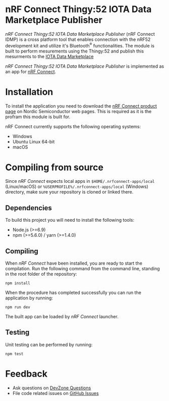 # nRF Connect Thingy:52 IOTA Data Marketplace Publisher


*nRF Connect Thingy:52 IOTA Data Marketplace Publisher* (nRF Connect IDMP) is a cross platform tool that enables connection with the nRF52 development kit and utilize it's Bluetooth<sup>&reg;</sup> functionalities. The module is built to perform mesurements using the Thingy:52 and publish this mesurments to the [IOTA Data Marketplace](https://data.iota.org/) 

*nRF Connect Thingy:52 IOTA Data Marketplace Publisher* is implemented as an app for [nRF Connect](https://github.com/NordicSemiconductor/pc-nrfconnect-core#creating-apps).

# Installation

To install the application you need to download the [nRF Connect product page](https://www.nordicsemi.com/eng/Products/Bluetooth-low-energy/nRF-Connect-for-desktop) on Nordic Semiconductor web pages. This is required as it is the profram this module is built for.

nRF Connect currently supports the following operating systems:

* Windows
* Ubuntu Linux 64-bit
* macOS

# Compiling from source

Since *nRF Connect* expects local apps in `$HOME/.nrfconnect-apps/local` (Linux/macOS) or `%USERPROFILE%/.nrfconnect-apps/local` (Windows) directory, make sure your repository is cloned or linked there.


## Dependencies

To build this project you will need to install the following tools:

* Node.js (>=6.9)
* npm (>=5.6.0) / yarn (>=1.4.0)

## Compiling

When *nRF Connect* have been installed, you are ready to start the compilation. Run the following command from the command line, standing in the root folder of the repository:

    npm install

When the procedure has completed successfully you can run the application by running:

    npm run dev

The built app can be loaded by *nRF Connect* launcher.

## Testing

Unit testing can be performed by running:

    npm test


# Feedback

* Ask questions on [DevZone Questions](https://devzone.nordicsemi.com)
* File code related issues on [GitHub Issues](https://github.com/BouvetNord/it2901_2018_nordic_iota/issues)